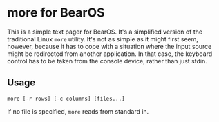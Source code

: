 # more for BearOS

This is a simple text pager for BearOS. It's a simplified version of the
traditional Linux `more` utility. It's not as simple as it might first seem,
however, because it has to cope with a situation where the input source might
be redirected from another application. In that case, the keyboard control has
to be taken from the console device, rather than just stdin.
 
## Usage 

    more [-r rows] [-c columns] [files...]

If no file is specified, `more` reads from standard in.

